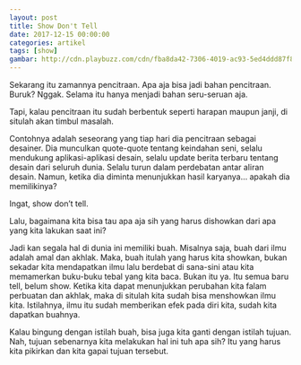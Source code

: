 ```yaml
---
layout: post
title: Show Don't Tell
date: 2017-12-15 00:00:00
categories: artikel
tags: [show]
gambar: http://cdn.playbuzz.com/cdn/fba8da42-7306-4019-ac93-5ed4ddd87f8d/2e3b9353-5680-4168-8086-866b6660e214_560_420.jpg
---
```


Sekarang itu zamannya pencitraan. Apa aja bisa jadi bahan pencitraan. Buruk? Nggak. Selama itu hanya menjadi bahan seru-seruan aja.

Tapi, kalau pencitraan itu sudah berbentuk seperti harapan maupun janji, di situlah akan timbul masalah.

Contohnya adalah seseorang yang tiap hari dia pencitraan sebagai desainer. Dia munculkan quote-quote tentang keindahan seni, selalu mendukung aplikasi-aplikasi desain, selalu update berita terbaru tentang desain dari seluruh dunia. Selalu turun dalam perdebatan antar aliran desain. Namun, ketika dia diminta menunjukkan hasil karyanya… apakah dia memilikinya?

Ingat, show don’t tell.

Lalu, bagaimana kita bisa tau apa aja sih yang harus dishowkan dari apa yang kita lakukan saat ini?

Jadi kan segala hal di dunia ini memiliki buah. Misalnya saja, buah dari ilmu adalah amal dan akhlak. Maka, buah itulah yang harus kita showkan, bukan sekadar kita mendapatkan ilmu lalu berdebat di sana-sini atau kita memamerkan buku-buku tebal yang kita baca. Bukan itu ya. Itu semua baru tell, belum show. Ketika kita dapat menunjukkan perubahan kita falam perbuatan dan akhlak, maka di situlah kita sudah bisa menshowkan ilmu kita. Istilahnya, ilmu itu sudah memberikan efek pada diri kita, sudah kita dapatkan buahnya.

Kalau bingung dengan istilah buah, bisa juga kita ganti dengan istilah tujuan. Nah, tujuan sebenarnya kita melakukan hal ini tuh apa sih? Itu yang harus kita pikirkan dan kita gapai tujuan tersebut.
